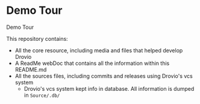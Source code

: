 # Demo Tour

Demo Tour

This repository contains:
* All the core resource, including media and files that helped develop Drovio
* A ReadMe webDoc that contains all the information within this README.md
* All the sources files, including commits and releases using Drovio's vcs system
  * Drovio's vcs system kept info in database. All information is dumped in `Source/.db/`
